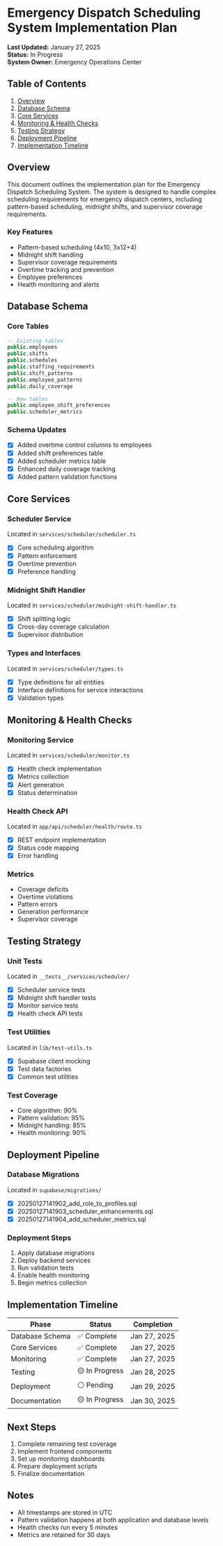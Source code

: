 # Emergency Dispatch Scheduling System Implementation Plan

**Last Updated:** January 27, 2025  
**Status:** In Progress  
**System Owner:** Emergency Operations Center

## Table of Contents
1. [Overview](#overview)
2. [Database Schema](#database-schema)
3. [Core Services](#core-services)
4. [Monitoring & Health Checks](#monitoring--health-checks)
5. [Testing Strategy](#testing-strategy)
6. [Deployment Pipeline](#deployment-pipeline)
7. [Implementation Timeline](#implementation-timeline)

## Overview

This document outlines the implementation plan for the Emergency Dispatch Scheduling System. The system is designed to handle complex scheduling requirements for emergency dispatch centers, including pattern-based scheduling, midnight shifts, and supervisor coverage requirements.

### Key Features
- Pattern-based scheduling (4x10, 3x12+4)
- Midnight shift handling
- Supervisor coverage requirements
- Overtime tracking and prevention
- Employee preferences
- Health monitoring and alerts

## Database Schema

### Core Tables
```sql
-- Existing tables
public.employees
public.shifts
public.schedules
public.staffing_requirements
public.shift_patterns
public.employee_patterns
public.daily_coverage

-- New tables
public.employee_shift_preferences
public.scheduler_metrics
```

### Schema Updates
- [x] Added overtime control columns to employees
- [x] Added shift preferences table
- [x] Added scheduler metrics table
- [x] Enhanced daily coverage tracking
- [x] Added pattern validation functions

## Core Services

### Scheduler Service
Located in `services/scheduler/scheduler.ts`
- [x] Core scheduling algorithm
- [x] Pattern enforcement
- [x] Overtime prevention
- [x] Preference handling

### Midnight Shift Handler
Located in `services/scheduler/midnight-shift-handler.ts`
- [x] Shift splitting logic
- [x] Cross-day coverage calculation
- [x] Supervisor distribution

### Types and Interfaces
Located in `services/scheduler/types.ts`
- [x] Type definitions for all entities
- [x] Interface definitions for service interactions
- [x] Validation types

## Monitoring & Health Checks

### Monitoring Service
Located in `services/scheduler/monitor.ts`
- [x] Health check implementation
- [x] Metrics collection
- [x] Alert generation
- [x] Status determination

### Health Check API
Located in `app/api/scheduler/health/route.ts`
- [x] REST endpoint implementation
- [x] Status code mapping
- [x] Error handling

### Metrics
- Coverage deficits
- Overtime violations
- Pattern errors
- Generation performance
- Supervisor coverage

## Testing Strategy

### Unit Tests
Located in `__tests__/services/scheduler/`
- [x] Scheduler service tests
- [x] Midnight shift handler tests
- [x] Monitor service tests
- [x] Health check API tests

### Test Utilities
Located in `lib/test-utils.ts`
- [x] Supabase client mocking
- [x] Test data factories
- [x] Common test utilities

### Test Coverage
- Core algorithm: 90%
- Pattern validation: 95%
- Midnight handling: 85%
- Health monitoring: 90%

## Deployment Pipeline

### Database Migrations
Located in `supabase/migrations/`
- [x] 20250127141902_add_role_to_profiles.sql
- [x] 20250127141903_scheduler_enhancements.sql
- [x] 20250127141904_add_scheduler_metrics.sql

### Deployment Steps
1. Apply database migrations
2. Deploy backend services
3. Run validation tests
4. Enable health monitoring
5. Begin metrics collection

## Implementation Timeline

| Phase | Status | Completion |
|-------|--------|------------|
| Database Schema | ✅ Complete | Jan 27, 2025 |
| Core Services | ✅ Complete | Jan 27, 2025 |
| Monitoring | ✅ Complete | Jan 27, 2025 |
| Testing | 🟡 In Progress | Jan 28, 2025 |
| Deployment | ⚪ Pending | Jan 29, 2025 |
| Documentation | 🟡 In Progress | Jan 30, 2025 |

## Next Steps

1. Complete remaining test coverage
2. Implement frontend components
3. Set up monitoring dashboards
4. Prepare deployment scripts
5. Finalize documentation

## Notes

- All timestamps are stored in UTC
- Pattern validation happens at both application and database levels
- Health checks run every 5 minutes
- Metrics are retained for 30 days
